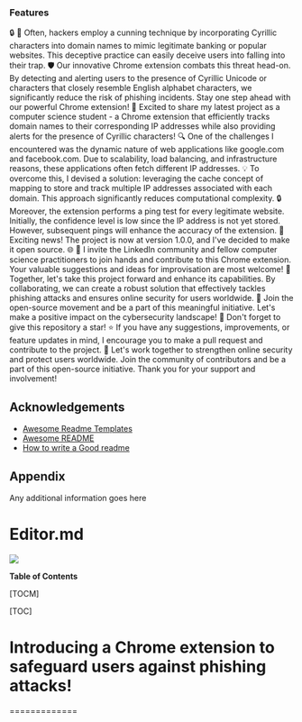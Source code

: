 ### Features


🔒
🔎 Often, hackers employ a cunning technique by incorporating Cyrillic characters into domain names to mimic legitimate banking or popular websites. This deceptive practice can easily deceive users into falling into their trap.
🛡️ Our innovative Chrome extension combats this threat head-on. By detecting and alerting users to the presence of Cyrillic Unicode or characters that closely resemble English alphabet characters, we significantly reduce the risk of phishing incidents.
Stay one step ahead with our powerful Chrome extension!
🚀 Excited to share my latest project as a computer science student - a Chrome extension that efficiently tracks domain names to their corresponding IP addresses while also providing alerts for the presence of Cyrillic characters!
🔍 One of the challenges I encountered was the dynamic nature of web applications like google.com and facebook.com. Due to scalability, load balancing, and infrastructure reasons, these applications often fetch different IP addresses.
💡 To overcome this, I devised a solution: leveraging the cache concept of mapping to store and track multiple IP addresses associated with each domain. This approach significantly reduces computational complexity.
🔒 Moreover, the extension performs a ping test for every legitimate website. Initially, the confidence level is low since the IP address is not yet stored. However, subsequent pings will enhance the accuracy of the extension.
🎉 Exciting news! The project is now at version 1.0.0, and I've decided to make it open source. 🌐
🤝 I invite the LinkedIn community and fellow computer science practitioners to join hands and contribute to this Chrome extension. Your valuable suggestions and ideas for improvisation are most welcome!
🙏 Together, let's take this project forward and enhance its capabilities. By collaborating, we can create a robust solution that effectively tackles phishing attacks and ensures online security for users worldwide.
🚀 Join the open-source movement and be a part of this meaningful initiative. Let's make a positive impact on the cybersecurity landscape!
🌟 Don't forget to give this repository a star! ⭐️ If you have any suggestions, improvements, or feature updates in mind, I encourage you to make a pull request and contribute to the project.
🚀 Let's work together to strengthen online security and protect users worldwide. Join the community of contributors and be a part of this open-source initiative.
Thank you for your support and involvement!

## Acknowledgements

 - [Awesome Readme Templates](https://awesomeopensource.com/project/elangosundar/awesome-README-templates)
 - [Awesome README](https://github.com/matiassingers/awesome-readme)
 - [How to write a Good readme](https://bulldogjob.com/news/449-how-to-write-a-good-readme-for-your-github-project)


## Appendix

Any additional information goes here



# Editor.md

![](https://pandao.github.io/editor.md/images/logos/editormd-logo-180x180.png)




**Table of Contents**

[TOCM]

[TOC]

# Introducing a Chrome extension to safeguard users against phishing attacks!



=============

